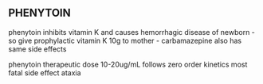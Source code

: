 ## PHENYTOIN
phenytoin inhibits vitamin K and causes hemorrhagic disease of newborn - so give prophylactic vitamin K 10g to mother - carbamazepine also has same side effects

phenytoin therapeutic dose 10-20ug/mL
follows zero order kinetics
most fatal side effect ataxia

